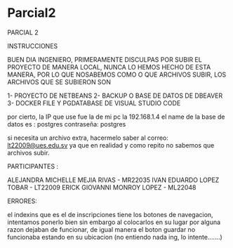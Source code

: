 # Parcial2
PARCIAL 2


INSTRUCCIONES

BUEN DIA INGENIERO, PRIMERAMENTE DISCULPAS POR SUBIR EL PROYECTO DE MANERA LOCAL, 
NUNCA LO HEMOS HECHO DE ESTA MANERA, POR LO QUE NOSABEMOS
COMO O QUE ARCHIVOS SUBIR, LOS ARCHIVOS QUE SE SUBIERON SON

1- PROYECTO DE NETBEANS
2- BACKUP O BASE DE DATOS DE DBEAVER
3- DOCKER FILE Y PGDATABASE DE VISUAL STUDIO CODE

por cierto, la IP que use fue la de mi pc la 192.168.1.4
el name de la base de datos es : postgres
contraseña: postgres

si necesita un archivo extra, hacermelo saber al correo: lt22009@ues.edu.sv
ya que en realidad y como repito no sabemos que archivos subir.

PARTICIPANTES :

ALEJANDRA MICHELLE MEJIA RIVAS - MR22035
IVAN EDUARDO LOPEZ TOBAR - LT22009
ERICK GIOVANNI MONROY LOPEZ - ML22048


ERRORES:

el indexins que es el de inscripciones tiene los botones de navegacion, intentamos ponerlo bien
sin embargo al colocarlos en su lugar por alguna razon dejaban de funcionar, de igual manera el boton guardar
no funcionaba estando en su ubicacion (no entiendo nada ing, lo intente.......)
